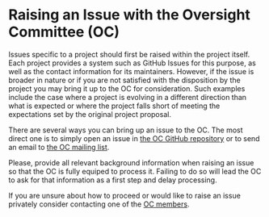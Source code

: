 # Raising an Issue with the Oversight Committee (OC)

Issues specific to a project should first be raised within the project itself. Each project provides a system such as GitHub Issues for this purpose, as well as the contact information for its maintainers. However, if the issue is broader in nature or if you are not satisfied with the disposition by the project you may bring it up to the OC for consideration. Such examples include the case where a project is evolving in a different direction than what is expected or where the project falls short of meeting the expectations set by the original project proposal.

There are several ways you can bring up an issue to the OC. The most direct one is to simply open an issue in [the OC GitHub repository](https://github.com/Green-Software-Foundation/toc/issues) or to send an email to [the OC mailing list](toc@greensoftware.foundation). 

Please, provide all relevant background information when raising an issue so that the OC is fully equiped to process it. Failing to do so will lead the OC to ask for that information as a first step and delay processing.

If you are unsure about how to proceed or would like to raise an issue privately consider contacting one of the [OC members](./toc-members.md). 
